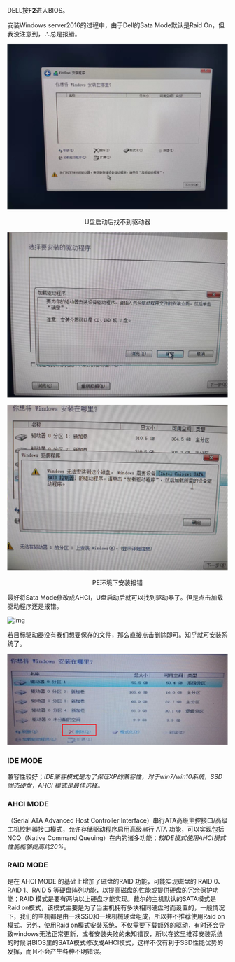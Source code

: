 DELL按**F2**进入BIOS。

安装Windows server2016的过程中，由于Dell的Sata Mode默认是Raid On，但我没注意到，∴总是报错。

![img](.assets/26d0ba88-e5a4-4706-84aa-1bfd250243b4.jpg)

<center>U盘启动后找不到驱动器</center>

![img](.assets/4bdc6527-18bc-4dfa-b35f-df5dafab010c.jpg)



![img](.assets/5ed80353-5406-49c1-a779-24643ce49f51.jpg)

<center>PE环境下安装报错</center>



最好将Sata Mode修改成AHCI，U盘启动后就可以找到驱动器了。但是点击加载驱动程序还是报错。

![img](https://pic1.zhimg.com/80/v2-9a3e9283513f6d6578f29ea7208aa6a4_720w.jpg)

若目标驱动器没有我们想要保存的文件，那么直接点击删除即可。知乎就可安装系统了。

![image-20220310145558771](.assets/image-20220310145558771.png)

### IDE MODE 

兼容性较好；*IDE兼容模式是为了保证XP的兼容性，对于win7/win10系统，SSD固态硬盘，AHCI 模式是最佳选择。*

### AHCI MODE 

（Serial ATA Advanced Host Controller Interface）串行ATA高级主控接口/高级主机控制器接口模式，允许存储驱动程序启用高级串行 ATA 功能，可以实现包括NCQ（Native Command Queuing）在内的诸多功能；*较IDE模式使用AHCI模式性能能够提高约20%*。

### RAID MODE 

是在 AHCI MODE 的基础上增加了磁盘的RAID 功能，可能实现磁盘的 RAID 0、RAID 1、RAID 5 等硬盘阵列功能，以提高磁盘的性能或提供硬盘的冗余保护功能；RAID 模式是要有两块以上硬盘才能实现。戴尔的主机默认的SATA模式是Raid on模式，该模式主要是为了当主机拥有多块相同硬盘时而设置的，一般情况下，我们的主机都是由一块SSD和一块机械硬盘组成，所以并不推荐使用Raid on模式。另外，使用Raid on模式安装系统，不仅需要下载额外的驱动，有时还会导致windows无法正常更新，或者安装失败的未知错误，所以在这里推荐安装系统的时候讲BIOS里的SATA模式修改成AHCI模式，这样不仅有利于SSD性能优势的发挥，而且不会产生各种不明错误。